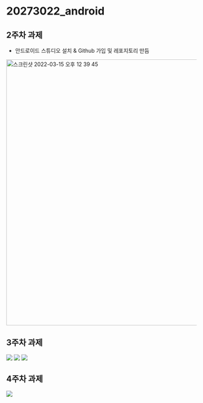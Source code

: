 # 20273022_android

## 2주차 과제
- 안드로이드 스튜디오 설치 & Github 가입 및 레포지토리 만듬
 <img width="703" alt="스크린샷 2022-03-15 오후 12 39 45" src="https://user-images.githubusercontent.com/101615063/158303385-4dc2ab93-ff91-4716-9229-c7ef59b9fdfd.png">

## 3주차 과제
<img width="" src="https://user-images.githubusercontent.com/101615063/159405023-18603289-d223-46d8-881e-a549d0fff155.PNG">
<img width="" src="https://user-images.githubusercontent.com/101615063/159405273-78cf158e-6289-46ff-bc09-4433e04ee0d2.PNG">
<img width="" src="https://user-images.githubusercontent.com/101615063/159405355-fe02bc55-b898-4c5d-ad90-39bed08c14d0.PNG">

## 4주차 과제
<img width="" src="https://user-images.githubusercontent.com/101615063/160530030-cf2409a8-ba15-44df-acdb-5dfce9729118.png">
